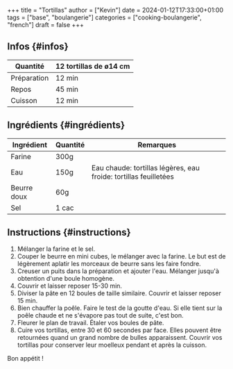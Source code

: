 +++
title = "Tortillas"
author = ["Kevin"]
date = 2024-01-12T17:33:00+01:00
tags = ["base", "boulangerie"]
categories = ["cooking-boulangerie", "french"]
draft = false
+++

## Infos {#infos}

| Quantité    | 12 tortillas de ø14 cm |
|-------------|------------------------|
| Préparation | 12 min                 |
| Repos       | 45 min                 |
| Cuisson     | 12 min                 |


## Ingrédients {#ingrédients}

| Ingrédient  | Quantité | Remarques                                                        |
|-------------|----------|------------------------------------------------------------------|
| Farine      | 300g     |                                                                  |
| Eau         | 150g     | Eau chaude: tortillas légères, eau froide: tortillas feuilletées |
| Beurre doux | 60g      |                                                                  |
| Sel         | 1 cac    |                                                                  |


## Instructions {#instructions}

1.  Mélanger la farine et le sel.
2.  Couper le beurre en mini cubes, le mélanger avec la farine. Le but est de légèrement aplatir les morceaux de beurre sans les faire fondre.
3.  Creuser un puits dans la préparation et ajouter l'eau. Mélanger jusqu'à obtention d'une boule homogène.
4.  Couvrir et laisser reposer 15-30 min.
5.  Diviser la pâte en 12 boules de taille similaire. Couvrir et laisser reposer 15 min.
6.  Bien chauffer la poêle. Faire le test de la goutte d'eau. Si elle tient sur la poêle chaude et ne s'évapore pas tout de suite, c'est bon.
7.  Fleurer le plan de travail. Étaler vos boules de pâte.
8.  Cuire vos tortillas, entre 30 et 60 secondes par face. Elles pouvent être retournées quand un grand nombre de bulles apparaissent. Couvrir vos tortillas pour conserver leur moelleux pendant et après la cuisson.<br />

Bon appétit !
